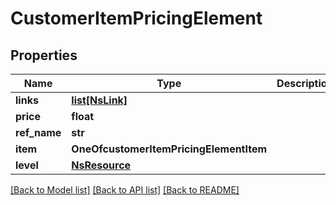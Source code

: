 # CustomerItemPricingElement

## Properties
Name | Type | Description | Notes
------------ | ------------- | ------------- | -------------
**links** | [**list[NsLink]**](NsLink.md) |  | [optional] 
**price** | **float** |  | [optional] 
**ref_name** | **str** |  | [optional] 
**item** | **OneOfcustomerItemPricingElementItem** |  | [optional] 
**level** | [**NsResource**](NsResource.md) |  | [optional] 

[[Back to Model list]](../../../README.md#documentation-for-models) [[Back to API list]](../../../README.md#documentation-for-api-endpoints) [[Back to README]](../../../README.md)

